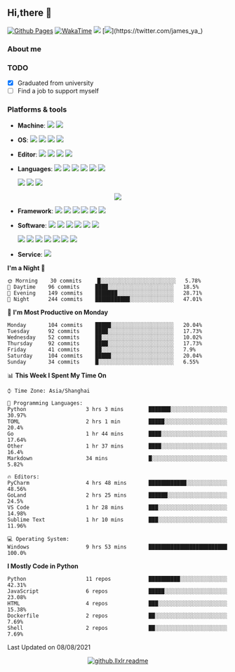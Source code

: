 ## Hi,there 🖖

[![Github Pages](https://github.com/llxlr/llxlr/actions/workflows/hexo.yml/badge.svg)](https://github.com/llxlr/llxlr/actions/workflows/hexo.yml)
[![WakaTime](https://github.com/llxlr/llxlr/actions/workflows/waka.yml/badge.svg)](https://github.com/llxlr/llxlr/actions/workflows/waka.yml)
[![](https://img.shields.io/badge/dynamic/json?color=ff69b4&label=B%E7%AB%99%E5%85%B3%E6%B3%A8&query=%24.data.totalSubs&url=https%3A%2F%2Fapi.spencerwoo.com%2Fsubstats%2F%3Fsource%3Dbilibili%26queryKey%3D166791985)](https://space.bilibili.com/166791985)
[![](https://img.shields.io/badge/dynamic/json?color=1da1f2&label=Twitter%E5%85%B3%E6%B3%A8&query=%24.data.totalSubs&url=https%3A%2F%2Fapi.spencerwoo.com%2Fsubstats%2F%3Fsource%3Dtwitter%26queryKey%3Djames_ya_)](https://twitter.com/james_ya_)

### About me

<!--

- 👯 
- 🤔 
- 💬 
- 📫 
- 😄 
- ⚡
--> 

### TODO

- [x] Graduated from university
- [ ]  Find a job to support myself

### Platforms & tools

<!-- https://simpleicons.org/ -->

- **Machine**:	 [![](https://img.shields.io/badge/-Dell-f0f6fc?style=flat-square&logo=dell&logoColor=blue)](https://www.dell.com/) [![](https://img.shields.io/badge/-Raspberry%20Pi-C51A4A?style=flat-square&logo=raspberry-pi&logoColor=white)](https://www.raspberrypi.org/)

- **OS**:	[![](https://img.shields.io/badge/-Windows%2011%20Dev-6ad1fe?style=flat-square&logo=microsoft&logoColor=white)](https://www.microsoft.com/windows/) [![](https://img.shields.io/badge/-Ubuntu%2020.04%20LTS-E95420?style=flat-square&logo=Ubuntu&logoColor=white)](https://ubuntu.com/) [![](https://img.shields.io/badge/-Alpine-0d597f?style=flat-square&logo=alpinelinux&logoColor=white)](https://www.alpinelinux.org/) [![](https://img.shields.io/badge/-Linux-fcc624?style=flat-square&logo=linux&logoColor=white)](https://www.linuxfoundation.org/)

- **Editor**:	[![](https://img.shields.io/badge/-Visual%20Studio%20Code-blue?style=flat-square&logo=visual-studio-code&logoColor=white)](https://code.visualstudio.com/) [![](https://img.shields.io/badge/-PyCharm-000000?style=flat-square&logo=pycharm&logoColor=white)](https://www.jetbrains.com/pycharm/) [![](https://img.shields.io/badge/-Sublime%20Text-ff9800?style=flat-square&logo=sublimetext&logoColor=white)](https://www.sublimetext.com/) [![](https://img.shields.io/badge/-Jupyter-f37626?style=flat-square&logo=jupyter&logoColor=white)](https://jupyter.org/)

- **Languages**:	[![](https://img.shields.io/badge/-HTML5-e34f26?style=flat-square&logo=html5&logoColor=white)](https://html.spec.whatwg.org/) [![](https://img.shields.io/badge/-CSS3-1572b6?style=flat-square&logo=css3&logoColor=white)](https://www.w3.org/Style/CSS/) [![](https://img.shields.io/badge/-JavaScript-f7e018?style=flat-square&logo=javascript&logoColor=white)](https://www.ecma-international.org/) [![](https://img.shields.io/badge/-Python-yellow?style=flat-square&logo=python&logoColor=white)](https://www.python.org/) [![](https://img.shields.io/badge/-Golang-00add8?style=flat-square&logo=go&logoColor=white)](https://golang.org/) [![](https://img.shields.io/badge/-R-276dc3?style=flat-square&logo=R&logoColor=white)](https://www.r-project.org/)

  [![](https://img.shields.io/badge/-C-a8b9cc?style=flat-square&logo=c&logoColor=white)]() [![](https://img.shields.io/badge/-C++-00599c?style=flat-square&logo=cplusplus&logoColor=white)](https://isocpp.org/) [![](https://img.shields.io/badge/-Rust-000000?style=flat-square&logo=rust&logoColor=white)](https://www.rust-lang.org/)

<p align="center"> <img src="https://github-readme-stats.vercel.app/api/top-langs/?username=llxlr&theme=vue&layout=compact&hide_title=true"></p>

- **Framework**:	[![](https://img.shields.io/badge/-PyTorch-ee4c2c?style=flat-square&logo=pytorch&logoColor=white)](https://pytorch.org/) [![](https://img.shields.io/badge/-Scikit%20Learn-f7931e?style=flat-square&logo=scikitlearn&logoColor=white)](https://scikit-learn.org/) [![](https://img.shields.io/badge/-TensorFlow-f38020?style=flat-square&logo=tensorflow&logoColor=white)](https://tensorflow.google.cn/) [![](https://img.shields.io/badge/-Vue.js-4fc08d?style=flat-square&logo=vuedotjs&logoColor=white)](https://vuejs.org/) [![](https://img.shields.io/badge/-FastAPI-009688?style=flat-square&logo=fastapi&logoColor=white)](https://fastapi.tiangolo.com/zh/) [![](https://img.shields.io/badge/-Flask-000000?style=flat-square&logo=flask&logoColor=white)](https://flask.palletsprojects.com/)

- **Software**:	[![](https://img.shields.io/badge/-LaTeX-008080?style=flat-square&logo=latex&logoColor=white)](https://www.latex-project.org/) [![](https://img.shields.io/badge/-Node.js-43853d?style=flat-square&logo=nodedotjs&logoColor=white)](https://nodejs.org/) [![](https://img.shields.io/badge/-NPM-cb3837?style=flat-square&logo=npm&logoColor=white)](https://npmjs.com/) [![](https://img.shields.io/badge/-Miniconda-42B029?style=flat-square&logo=anaconda&logoColor=white)](https://conda.io/) [![](https://img.shields.io/badge/-Docker-2496ed?style=flat-square&logo=docker&logoColor=white)](https://www.docker.com/) [![](https://img.shields.io/badge/-Kubernetes-326ce5?style=flat-square&logo=kubernetes&logoColor=white)](https://kubernetes.io/zh/)

    [![](https://img.shields.io/badge/-Git-f05032?style=flat-square&logo=git&logoColor=white)](https://git-scm.com/) [![](https://img.shields.io/badge/-Nginx-269539?style=flat-square&logo=nginx&logoColor=white)](https://nginx.org/)  [![](https://img.shields.io/badge/-MariaDB-003545?style=flat-square&logo=mariadb&logoColor=white)](https://mariadb.com/) [![](https://img.shields.io/badge/-Redis-dc382d?style=flat-square&logo=redis&logoColor=white)](https://redis.io/)  [![](https://img.shields.io/badge/-Tor-7E4798?style=flat-square&logo=tor-project&logoColor=white)](https://www.torproject.org/) [![](https://img.shields.io/badge/-Tor%20browser-7D4698?style=flat-square&logo=tor-browser&logoColor=white)](https://www.torproject.org/) [![](https://img.shields.io/badge/-Wolfram%20Mathematica-dd1100?style=flat-square&logo=wolframmathematica&logoColor=white)](https://www.wolfram.com/)

- **Service**:	 [![](https://img.shields.io/badge/-CloudFlare-f38020?style=flat-square&logo=cloudflare&logoColor=white)](https://www.cloudflare.com/)

<!--START_SECTION:waka-->
**I'm a Night 🦉** 

```text
🌞 Morning    30 commits     █░░░░░░░░░░░░░░░░░░░░░░░░   5.78% 
🌆 Daytime    96 commits     ████░░░░░░░░░░░░░░░░░░░░░   18.5% 
🌃 Evening    149 commits    ███████░░░░░░░░░░░░░░░░░░   28.71% 
🌙 Night      244 commits    ███████████░░░░░░░░░░░░░░   47.01%

```
📅 **I'm Most Productive on Monday** 

```text
Monday       104 commits    █████░░░░░░░░░░░░░░░░░░░░   20.04% 
Tuesday      92 commits     ████░░░░░░░░░░░░░░░░░░░░░   17.73% 
Wednesday    52 commits     ██░░░░░░░░░░░░░░░░░░░░░░░   10.02% 
Thursday     92 commits     ████░░░░░░░░░░░░░░░░░░░░░   17.73% 
Friday       41 commits     ██░░░░░░░░░░░░░░░░░░░░░░░   7.9% 
Saturday     104 commits    █████░░░░░░░░░░░░░░░░░░░░   20.04% 
Sunday       34 commits     █░░░░░░░░░░░░░░░░░░░░░░░░   6.55%

```


📊 **This Week I Spent My Time On** 

```text
⌚︎ Time Zone: Asia/Shanghai

💬 Programming Languages: 
Python                   3 hrs 3 mins        ███████░░░░░░░░░░░░░░░░░░   30.97% 
TOML                     2 hrs 1 min         █████░░░░░░░░░░░░░░░░░░░░   20.4% 
Go                       1 hr 44 mins        ████░░░░░░░░░░░░░░░░░░░░░   17.64% 
Other                    1 hr 37 mins        ████░░░░░░░░░░░░░░░░░░░░░   16.4% 
Markdown                 34 mins             █░░░░░░░░░░░░░░░░░░░░░░░░   5.82%

🔥 Editors: 
PyCharm                  4 hrs 48 mins       ████████████░░░░░░░░░░░░░   48.56% 
GoLand                   2 hrs 25 mins       ██████░░░░░░░░░░░░░░░░░░░   24.5% 
VS Code                  1 hr 28 mins        ███░░░░░░░░░░░░░░░░░░░░░░   14.98% 
Sublime Text             1 hr 10 mins        ███░░░░░░░░░░░░░░░░░░░░░░   11.96%

💻 Operating System: 
Windows                  9 hrs 53 mins       █████████████████████████   100.0%

```

**I Mostly Code in Python** 

```text
Python                   11 repos            ██████████░░░░░░░░░░░░░░░   42.31% 
JavaScript               6 repos             █████░░░░░░░░░░░░░░░░░░░░   23.08% 
HTML                     4 repos             ███░░░░░░░░░░░░░░░░░░░░░░   15.38% 
Dockerfile               2 repos             ██░░░░░░░░░░░░░░░░░░░░░░░   7.69% 
Shell                    2 repos             ██░░░░░░░░░░░░░░░░░░░░░░░   7.69%

```



 Last Updated on 08/08/2021
<!--END_SECTION:waka-->

<p align="center">
  <a href="https://count.getloli.com/">
    <img src="https://count.getloli.com/get/@github.llxlr.readme?theme=rule34" alt="github.llxlr.readme">
  </a>
</p>
